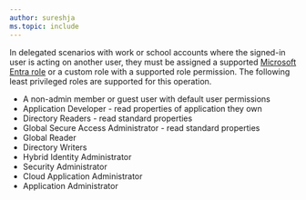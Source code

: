 ```yaml
---
author: sureshja
ms.topic: include
---
```


In delegated scenarios with work or school accounts where the signed-in user is acting on another user, they must be assigned a supported [Microsoft Entra role](/entra/identity/role-based-access-control/permissions-reference?toc=%2Fgraph%2Ftoc.json) or a custom role with a supported role permission. The following least privileged roles are supported for this operation.

- A non-admin member or guest user with default user permissions
- Application Developer - read properties of application they own
- Directory Readers - read standard properties
- Global Secure Access Administrator - read standard properties
- Global Reader
- Directory Writers
- Hybrid Identity Administrator
- Security Administrator
- Cloud Application Administrator
- Application Administrator
